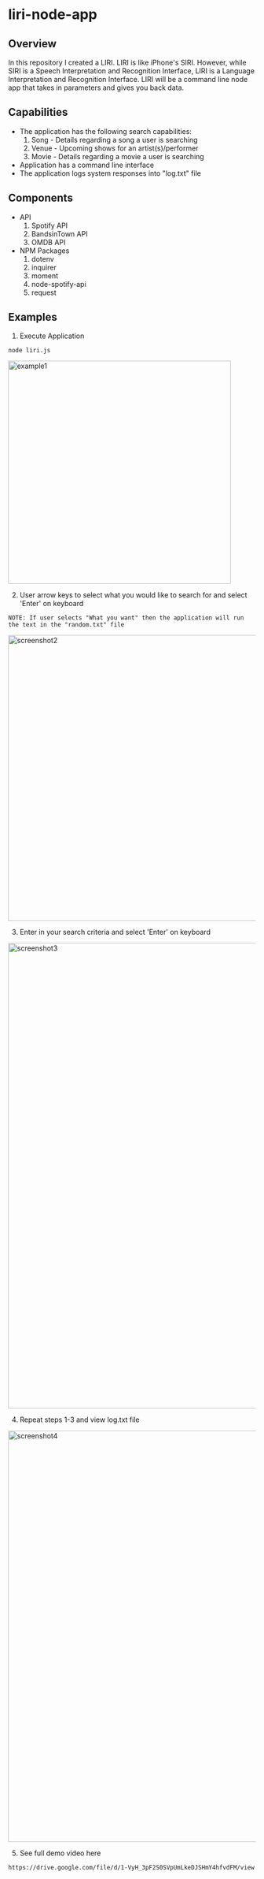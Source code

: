 
# liri-node-app

## Overview
In this repository I created a LIRI. LIRI is like iPhone's SIRI. However, while SIRI is a Speech Interpretation and Recognition Interface, LIRI is a Language Interpretation and Recognition Interface. LIRI will be a command line node app that takes in parameters and gives you back data.

## Capabilities
* The application has the following search capabilities:
    1. Song - Details regarding a song a user is searching
    2. Venue - Upcoming shows for an artist(s)/performer
    3. Movie - Details regarding a movie a user is searching
* Application has a command line interface
* The application logs system responses into "log.txt" file

## Components
* API
  1. Spotify API
  2. BandsinTown API
  3. OMDB API
* NPM Packages
  1. dotenv
  2. inquirer
  3. moment
  4. node-spotify-api
  5. request

## Examples

1. Execute Application

```
node liri.js
```

<img width="453" alt="example1" src="https://user-images.githubusercontent.com/41662459/47960692-f65d7b00-dfbb-11e8-9174-478b0713936c.png">

2. User arrow keys to select what you would like to search for and select 'Enter' on keyboard
```
NOTE: If user selects "What you want" then the application will run the text in the "random.txt" file
```

<img width="580" alt="screenshot2" src="https://user-images.githubusercontent.com/41662459/47960726-83a0cf80-dfbc-11e8-93cf-cb78edaf488e.png">

3. Enter in your search criteria and select 'Enter' on keyboard

<img width="945" alt="screenshot3" src="https://user-images.githubusercontent.com/41662459/47960747-d8444a80-dfbc-11e8-977c-d2a7453d2eed.png">

4. Repeat steps 1-3 and view log.txt file
<img width="835" alt="screenshot4" src="https://user-images.githubusercontent.com/41662459/47960786-543e9280-dfbd-11e8-9e80-53abe6e95e43.png">

5. See full demo video here
```
https://drive.google.com/file/d/1-VyH_3pF2S0SVpUmLkeDJSHmY4hfvdFM/view
```
